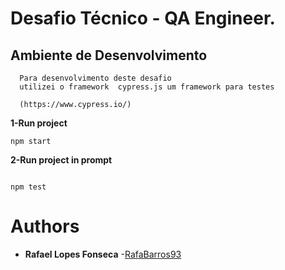 # Desafio Técnico - QA Engineer.

## Ambiente de Desenvolvimento

```
  Para desenvolvimento deste desafio
  utilizei o framework  cypress.js um framework para testes

  (https://www.cypress.io/)

```

**1-Run project**

```
npm start
```

**2-Run project in prompt**

```

npm test

```

# Authors

-   **Rafael Lopes Fonseca** \-[RafaBarros93](https://github.com/RafaBarros93/)

```

```
